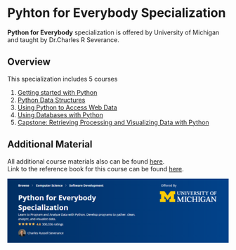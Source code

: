 # Pyhton for Everybody Specialization

**Python for Everybody** specialization is offered by University of Michigan and taught by Dr.Charles R Severance.   

## Overview

This specialization includes 5 courses

1. [Getting started with Python](https://github.com/JohnnysData/Pyhton-For-Everybody/tree/master/Course%201.%20Getting%20started%20with%20Python)
2. [Python Data Structures](https://github.com/JohnnysData/Pyhton-For-Everybody/tree/master/Course%202.%20Python%20Data%20Structures)
3. [Using Python to Access Web Data](https://github.com/JohnnysData/Pyhton-For-Everybody/tree/master/Course%203.%20Using%20Python%20to%20Access%20Web%20Data)
4. [Using Databases with Python](https://github.com/JohnnysData/Pyhton-For-Everybody/tree/master/Course%204.%20Using%20Databases%20with%20Python)
5. [Capstone: Retrieving Processing and Visualizing Data with Python]()

## Additional Material

All additional course materials also can be found [here](https://www.py4e.com/).  
Link to the reference book for this course can be found [here](https://www.py4e.com/book).

![Screenshot](https://github.com/JohnnysData/Pyhton-For-Everybody/blob/master/image1.PNG)
